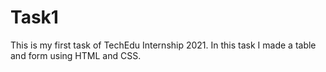# Task1
This is my first task of TechEdu Internship 2021. In this task I made a table and form using HTML and CSS.
